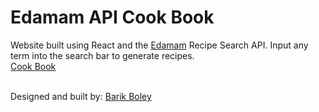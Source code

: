 # Edamam API Cook Book
Website built using React and the [Edamam](https://developer.edamam.com/edamam-docs-recipe-api) Recipe Search API. Input any term into the search bar to generate recipes. <br>
[Cook Book](https://cook-book-boley.netlify.app/) <br><br>

Designed and built by: [Barik Boley](https://github.com/Barik-D-Boley)
